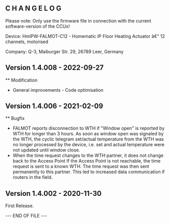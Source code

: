 ﻿C H A N G E L O G
-----------------

Please note: Only use the firmware file in connection with the current software-version of the CCUx!

Device:   HmIPW-FALMOT-C12 - Homematic IP Floor Heating Actuator â€“ 12 channels, motorised

Company:  Q-3, Maiburger Str. 29, 26789 Leer, Germany


Version 1.4.008 - 2022-09-27
--------------------------------------------------------------
** Modification
   * General improvements - Code optimisation


Version 1.4.006 - 2021-02-09
--------------------------------------------------------------
** Bugfix
   * FALMOT reports disconnection to WTH if "Window open" is reported by WTH for longer
     than 3 hours.
      As soon as window open was signaled by the WTH, the cyclic telegram set/actual
      temperature from the WTH was no longer processed by the device, i.e. set and
      actual temperature were not updated until window close.
   * When the time request changes to the WTH partner, it does not change back to the
     Access Point
      If the Access Point is not reachable, the time request is sent to a known WTH. The
      time request was then sent permanently to this partner. This led to increased data
      communication if routers in the field.


Version 1.4.002 - 2020-11-30
--------------------------------------------------------------

First Release.


--- END OF FILE ---

